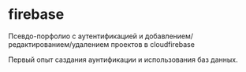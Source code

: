 # firebase
Псевдо-порфолио с аутентификацией и добавлением/редактированием/удалением проектов в cloudfirebase

Первый опыт саздания аунтификации и использования баз данных.
